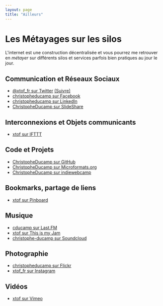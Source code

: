 ```yaml
---
layout: page
title: "Ailleurs"
---
```

# Les Métayages sur les silos 

L'internet est une construction décentralisée et vous pourrez me retrouver en *métayer* sur différents silos et services parfois bien pratiques au jour le jour.

## Communication et Réseaux Sociaux 

* <a rel="me" href="https://twitter.com/xtof_fr">@xtof_fr sur Twitter</a> <a class="twitter-follow-button" href="http://twitter.com/xtof_fr" data-show-count="false" data-show-screen-name="false">(Suivre)</a>
* <a rel="me" href="http://facebook.com/christopheducamp">christopheducamp sur Facebook</a>
* <a rel="me" href="http://linkedin.com/in/christopheducamp">christopheducamp sur LinkedIn</a>
* <a rel="me" href="http://fr.slideshare.net/ChristopheDucamp">ChristopheDucamp sur SlideShare</a>

## Interconnexions et Objets communicants

* <a rel="me" href="https://ifttt.com/p/xtof/favorites">xtof sur IFTTT</a>

## Code et Projets

* <a rel="me" href="https://github.com/christopheducamp">ChristopheDucamp sur GitHub</a>
* <a rel="me" href="http://microformats.org/wiki/User:ChristopheDucamp">ChristopheDucamp sur Microformats.org</a>
* <a rel="me" href="http://indiewebcamp.com/User:ChristopheDucamp">ChristopheDucamp sur indiewebcamp</a>

## Bookmarks, partage de liens

* <a rel="me" href="http://pinboard.in/u:xtof">xtof sur Pinboard</a>

## Musique

* <a rel="me" href="http://last.fm/users/cducamp">cducamp sur Last.FM</a>
* <a rel="me" href="http://thisismyjam.com/xtof">xtof sur This is my Jam</a>
* <a rel="me" href="http://soundcloud.com/christophe-ducamp">christophe-ducamp sur Soundcloud</a>

## Photographie 

* <a rel="me" href="http://flickr.com/photos/christopheducamp">christopheducamp sur Flickr</a>
* <a rel="me" href="http://instagram.com/xtof_fr">xtof_fr sur Instagram</a>

## Vidéos

* <a rel="me" href="https://vimeo.com/xtof">xtof sur Vimeo</a>
